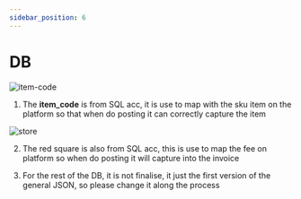 ```yaml
---
sidebar_position: 6
---
```


# DB

![item-code](/img/item-code.png)

1. The **item_code** is from SQL acc, it is use to map with the sku item on the platform so that when do posting it can correctly capture the item

![store](/img/store.png)

2. The red square is also from SQL acc, this is use to map the fee on platform so when do posting it will capture into the invoice

3. For the rest of the DB, it is not finalise, it just the first version of the general JSON, so please change it along the process